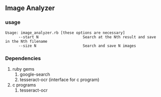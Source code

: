 ## Image Analyzer

### usage

```
Usage: image_analyzer.rb [these options are necessary]
      --start N                    Search at the Nth result and save in the Nth filename
      --size N                     Search and save N images

```

### Dependencies
1. ruby gems
   1. google-search
   2. tesseract-ocr (interface for c program)
2. c programs
   1. tesseract-ocr

